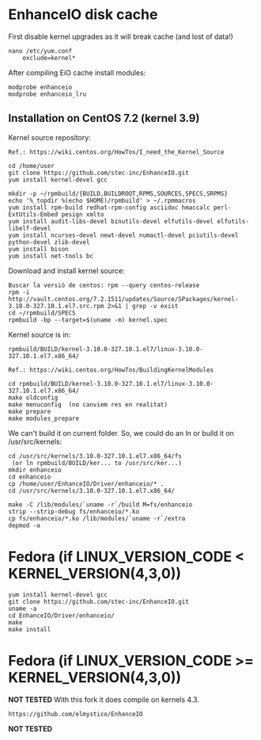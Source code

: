 # EnhanceIO disk cache

First disable kernel upgrades as it will break cache (and lost of data!)

```shell
nano /etc/yum.conf
    exclude=kernel*
```

After compiling EiO cache install modules:

```shell
modprobe enhanceio
modprobe enhanceio_lru
```
## Installation on CentOS 7.2 (kernel 3.9)

Kernel source repository:
```shell
Ref.: https://wiki.centos.org/HowTos/I_need_the_Kernel_Source
```

```shell
cd /home/user
git clone https://github.com/stec-inc/EnhanceIO.git
yum install kernel-devel gcc
```
```shell
mkdir -p ~/rpmbuild/{BUILD,BUILDROOT,RPMS,SOURCES,SPECS,SRPMS}
echo '%_topdir %(echo $HOME)/rpmbuild' > ~/.rpmmacros
yum install rpm-build redhat-rpm-config asciidoc hmaccalc perl-ExtUtils-Embed pesign xmlto 
yum install audit-libs-devel binutils-devel elfutils-devel elfutils-libelf-devel
yum install ncurses-devel newt-devel numactl-devel pciutils-devel python-devel zlib-devel
yum install bison
yum install net-tools bc
```

Download and install kernel source:
```shell
Buscar la versió de centos: rpm --query centos-release
rpm -i http://vault.centos.org/7.2.1511/updates/Source/SPackages/kernel-3.10.0-327.10.1.el7.src.rpm 2>&1 | grep -v exist
cd ~/rpmbuild/SPECS
rpmbuild -bp --target=$(uname -m) kernel.spec
```

Kernel source is in:
```shell
rpmbuild/BUILD/kernel-3.10.0-327.10.1.el7/linux-3.10.0-327.10.1.el7.x86_64/
```

```
Ref.: https://wiki.centos.org/HowTos/BuildingKernelModules
```

```shell
cd rpmbuild/BUILD/kernel-3.10.0-327.10.1.el7/linux-3.10.0-327.10.1.el7.x86_64/
make oldconfig
make menuconfig  (no canviem res en realitat)
make prepare
make modules_prepare
```

We can't build it on current folder. So, we could do an ln or build it on /usr/src/kernels:

```shell
cd /usr/src/kernels/3.10.0-327.10.1.el7.x86_64/fs
 (or ln rpmbuild/BUILD/ker... to /usr/src/ker...)
mkdir enhanceio
cd enhanceio
cp /home/user/EnhanceIO/Driver/enhanceio/* .
cd /usr/src/kernels/3.10.0-327.10.1.el7.x86_64/
```

```shell
make -C /lib/modules/`uname -r`/build M=fs/enhanceio
strip --strip-debug fs/enhanceio/*.ko
cp fs/enhanceio/*.ko /lib/modules/`uname -r`/extra
depmod -a
```

# Fedora (if LINUX_VERSION_CODE < KERNEL_VERSION(4,3,0))

```shell
yum install kernel-devel gcc
git clone https://github.com/stec-inc/EnhanceIO.git
uname -a
cd EnhanceIO/Driver/enhanceio/
make
make install
```

# Fedora (if LINUX_VERSION_CODE >= KERNEL_VERSION(4,3,0))

**NOT TESTED**
With this fork it does compile on kernels 4.3.
```
https://github.com/elmystico/EnhanceIO
```
**NOT TESTED**

